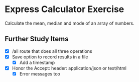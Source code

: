 # Express Calculator Exercise

Calculate the mean, median and mode of an array of numbers.

## Further Study Items

- [x] /all route that does all three operations
- [x] Save option to record results in a file
  - [x] Add a timestamp
- [x] Honor the Accept: header:  application/json or text/html
  - [x] Error messages too